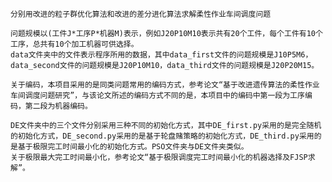 	分别用改进的粒子群优化算法和改进的差分进化算法求解柔性作业车间调度问题

	问题规模以(工件J*工序P*机器M)表示，例如J20P10M10表示共有20个工件，每个工件有10个工序，总共有10个加工机器可供选择。
	data文件夹中的文件表示程序所用的数据，其中data_first文件的问题规模是J10P5M6，data_second文件的问题规模是J20P10M10，data_third文件的问题规模是J20P20M15。

	关于编码，本项目采用的是同类问题常用的编码方式，参考论文“基于改进遗传算法的柔性作业车间调度问题研究”，与该论文所述的编码方式不同的是，本项目中的编码中第一段为工序编码，第二段为机器编码。

	DE文件夹中的三个文件分别采用三种不同的初始化方式，其中DE_first.py采用的是完全随机的初始化方式，DE_second.py采用的是基于轮盘赌策略的初始化方式，DE_third.py采用的是基于极限完工时间最小化的初始化方式。PSO文件夹与DE文件夹类似。
	关于极限最大完工时间最小化，参考论文“基于极限调度完工时间最小化的机器选择及FJSP求解”。
